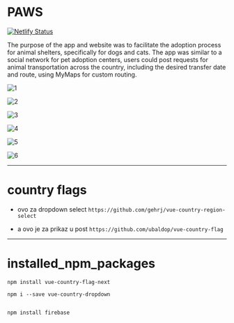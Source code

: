 # PAWS

[![Netlify Status](https://api.netlify.com/api/v1/badges/35bb87fd-94d1-422e-81f6-6a21a29f000d/deploy-status)](https://app.netlify.com/sites/pawz/deploys)

The purpose of the app and website was to facilitate the adoption process for animal shelters, specifically for dogs and cats. 
The app was similar to a social network for pet adoption centers, users could post requests for animal transportation across the country, including the desired transfer date and route, using MyMaps for custom routing. 


![1](https://github.com/lnxfsf/PAWS-/assets/99252096/d1a80aea-d6b8-4d7b-bacf-b4c48d91236e)


![2](https://github.com/lnxfsf/PAWS-/assets/99252096/a18556fa-81af-4e9d-ab7b-ca67b8e279a1)

![3](https://github.com/lnxfsf/PAWS-/assets/99252096/1195f768-2f2e-4075-b2d3-ecc52b361921)

![4](https://github.com/lnxfsf/PAWS-/assets/99252096/fa273ee6-dae4-4776-82a2-61d8350d79d5)

![5](https://github.com/lnxfsf/PAWS-/assets/99252096/79f8be2a-260b-4adc-88c9-15181e3aab6c)

![6](https://github.com/lnxfsf/PAWS-/assets/99252096/7614e2e7-6bde-4971-98b3-3d4c9431231c)


-----




# country flags

-  ovo za dropdown select
 `https://github.com/gehrj/vue-country-region-select`



- a ovo je za prikaz u post
 `https://github.com/ubaldop/vue-country-flag`
 

-------


# installed_npm_packages
```
npm install vue-country-flag-next

npm i --save vue-country-dropdown


npm install firebase
```

